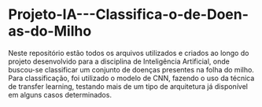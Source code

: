 # Projeto-IA---Classifica-o-de-Doen-as-do-Milho

Neste repositório estão todos os arquivos utilizados e criados ao longo do projeto desenvolvido para a disciplina de Inteligência Artificial, onde buscou-se classificar um conjunto de doenças presentes na folha do milho. Para classificação, foi utilizado o modelo de CNN, fazendo o uso da técnica de transfer learning, testando mais de um tipo de arquitetura já disponível em alguns casos determinados.

